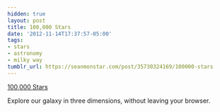 ```yaml
---
hidden: true
layout: post
title: 100,000 Stars
date: '2012-11-14T17:37:57-05:00'
tags:
- stars
- astronomy
- milky way
tumblr_url: https://seanmonstar.com/post/35730324169/100000-stars
---
```

[100,000 Stars](http://workshop.chromeexperiments.com/stars/)  

Explore our galaxy in three dimensions, without leaving your browser.

